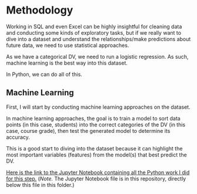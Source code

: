 # Methodology

Working in SQL and even Excel can be highly insightful for cleaning data and conducting some kinds of exploratory tasks, but if we really want to dive into a dataset and understand the relationships/make predictions about future data, we need to use statistical approaches.

As we have a categorical DV, we need to run a logistic regression. As such, machine learning is the best way into this dataset.

In Python, we can do all of this.

## Machine Learning

First, I will start by conducting machine learning approaches on the dataset.

In machine learning approaches, the goal is to train a model to sort data points (in this case, students) into the correct categories of the DV (in this case, course grade), then test the generated model to determine its accuracy.

This is a good start to diving into the dataset because it can highlight the most important variables (features) from the model(s) that best predict the DV.

[Here is the link to the Jupyter Notebook containing all the Python work I did for this step.](https://github.com/jsszhh/Google_Certificate_Capstone/blob/ef54321b385814bde33307bdaeebfbc218950b4c/Part%202.%20Data_Analyses/2.%20Python/PYTHON_ML_ANALYSES.ipynb) (_Note._ The Jupyter Notebook file is in this repository, directly below this file in this folder.)
